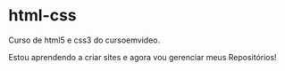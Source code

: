 # html-css
 Curso de html5 e css3 do cursoemvideo.

 Estou aprendendo a criar sites e agora vou gerenciar meus Repositórios!

